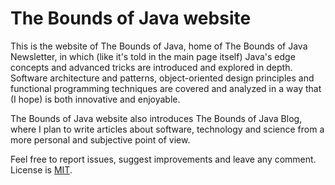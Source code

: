 # The Bounds of Java website

This is the website of The Bounds of Java, home of The Bounds of Java Newsletter, in which (like it's told in the main page itself) Java's edge concepts and advanced tricks are introduced and explored in depth. Software architecture and patterns, object-oriented design principles and functional programming techniques are covered and analyzed in a way that (I hope) is both innovative and enjoyable.

The Bounds of Java website also introduces The Bounds of Java Blog, where I plan to write articles about software, technology and science from a more personal and subjective point of view.

Feel free to report issues, suggest improvements and leave any comment. License is [MIT](LICENSE).
